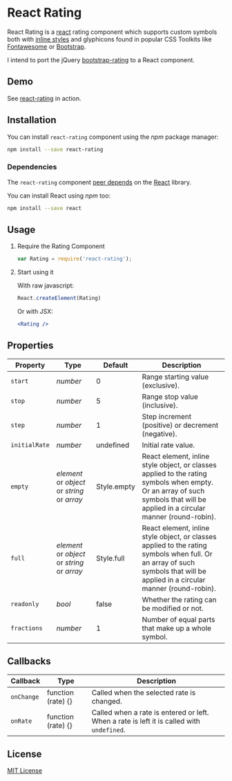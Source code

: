 # React Rating

React Rating is a [react](https://github.com/facebook/react) rating component which supports custom symbols both with [inline styles](https://facebook.github.io/react/tips/inline-styles.html) and glyphicons found in popular CSS Toolkits like [Fontawesome](http://fortawesome.github.io/Font-Awesome/icons/) or [Bootstrap](http://getbootstrap.com/components/).

I intend to port the jQuery [bootstrap-rating](https://github.com/dreyescat/bootstrap-rating) to a React component.

## Demo

See [react-rating](http://dreyescat.github.io/react-rating/) in action.

## Installation

You can install `react-rating` component using the *npm* package manager:

```bash
npm install --save react-rating
```

### Dependencies

The `react-rating` component [peer depends](https://docs.npmjs.com/files/package.json#peerdependencies) on the [React](http://facebook.github.io/react/) library.

You can install React using *npm* too:

```bash
npm install --save react
```

## Usage

1. Require the Rating Component

    ```javascript
    var Rating = require('react-rating');
    ```

2. Start using it

    With raw javascript:

    ```javascript
    React.createElement(Rating)
    ```

    Or with JSX:

    ```jsx
    <Rating />
    ```

## Properties

Property      | Type                                           | Default              | Description
---           | ---                                            | ---                  | ---
`start`       | *number*                                       | 0                    | Range starting value (exclusive).
`stop`        | *number*                                       | 5                    | Range stop value (inclusive).
`step`        | *number*                                       | 1                    | Step increment (positive) or decrement (negative).
`initialRate` | *number*                                       | undefined            | Initial rate value.
`empty`       | *element* or *object* or *string* or *array*   | Style.empty          | React element, inline style object, or classes applied to the rating symbols when empty. Or an array of such symbols that will be applied in a circular manner (round-robin).
`full`        | *element* or *object* or *string* or *array*   | Style.full           | React element, inline style object, or classes applied to the rating symbols when full. Or an array of such symbols that will be applied in a circular manner (round-robin).
`readonly`    | *bool*                                         | false                | Whether the rating can be modified or not.
`fractions`   | *number*                                       | 1                    | Number of equal parts that make up a whole symbol.

## Callbacks

Callback      | Type                    | Description
---           | ---                     | ---
`onChange`    | function (rate) {}      | Called when the selected rate is changed.
`onRate`      | function (rate) {}      | Called when a rate is entered or left. When a rate is left it is called with `undefined`.

## License

[MIT License](https://github.com/dreyescat/react-rating/blob/master/LICENSE.md)
